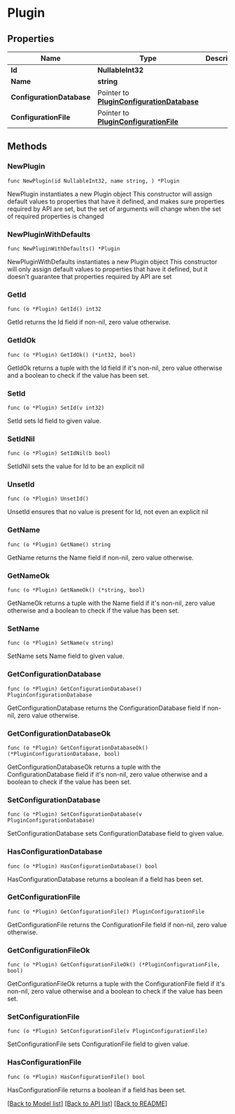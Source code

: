 # Plugin

## Properties

Name | Type | Description | Notes
------------ | ------------- | ------------- | -------------
**Id** | **NullableInt32** |  | 
**Name** | **string** |  | 
**ConfigurationDatabase** | Pointer to [**PluginConfigurationDatabase**](PluginConfigurationDatabase.md) |  | [optional] 
**ConfigurationFile** | Pointer to [**PluginConfigurationFile**](PluginConfigurationFile.md) |  | [optional] 

## Methods

### NewPlugin

`func NewPlugin(id NullableInt32, name string, ) *Plugin`

NewPlugin instantiates a new Plugin object
This constructor will assign default values to properties that have it defined,
and makes sure properties required by API are set, but the set of arguments
will change when the set of required properties is changed

### NewPluginWithDefaults

`func NewPluginWithDefaults() *Plugin`

NewPluginWithDefaults instantiates a new Plugin object
This constructor will only assign default values to properties that have it defined,
but it doesn't guarantee that properties required by API are set

### GetId

`func (o *Plugin) GetId() int32`

GetId returns the Id field if non-nil, zero value otherwise.

### GetIdOk

`func (o *Plugin) GetIdOk() (*int32, bool)`

GetIdOk returns a tuple with the Id field if it's non-nil, zero value otherwise
and a boolean to check if the value has been set.

### SetId

`func (o *Plugin) SetId(v int32)`

SetId sets Id field to given value.


### SetIdNil

`func (o *Plugin) SetIdNil(b bool)`

 SetIdNil sets the value for Id to be an explicit nil

### UnsetId
`func (o *Plugin) UnsetId()`

UnsetId ensures that no value is present for Id, not even an explicit nil
### GetName

`func (o *Plugin) GetName() string`

GetName returns the Name field if non-nil, zero value otherwise.

### GetNameOk

`func (o *Plugin) GetNameOk() (*string, bool)`

GetNameOk returns a tuple with the Name field if it's non-nil, zero value otherwise
and a boolean to check if the value has been set.

### SetName

`func (o *Plugin) SetName(v string)`

SetName sets Name field to given value.


### GetConfigurationDatabase

`func (o *Plugin) GetConfigurationDatabase() PluginConfigurationDatabase`

GetConfigurationDatabase returns the ConfigurationDatabase field if non-nil, zero value otherwise.

### GetConfigurationDatabaseOk

`func (o *Plugin) GetConfigurationDatabaseOk() (*PluginConfigurationDatabase, bool)`

GetConfigurationDatabaseOk returns a tuple with the ConfigurationDatabase field if it's non-nil, zero value otherwise
and a boolean to check if the value has been set.

### SetConfigurationDatabase

`func (o *Plugin) SetConfigurationDatabase(v PluginConfigurationDatabase)`

SetConfigurationDatabase sets ConfigurationDatabase field to given value.

### HasConfigurationDatabase

`func (o *Plugin) HasConfigurationDatabase() bool`

HasConfigurationDatabase returns a boolean if a field has been set.

### GetConfigurationFile

`func (o *Plugin) GetConfigurationFile() PluginConfigurationFile`

GetConfigurationFile returns the ConfigurationFile field if non-nil, zero value otherwise.

### GetConfigurationFileOk

`func (o *Plugin) GetConfigurationFileOk() (*PluginConfigurationFile, bool)`

GetConfigurationFileOk returns a tuple with the ConfigurationFile field if it's non-nil, zero value otherwise
and a boolean to check if the value has been set.

### SetConfigurationFile

`func (o *Plugin) SetConfigurationFile(v PluginConfigurationFile)`

SetConfigurationFile sets ConfigurationFile field to given value.

### HasConfigurationFile

`func (o *Plugin) HasConfigurationFile() bool`

HasConfigurationFile returns a boolean if a field has been set.


[[Back to Model list]](../README.md#documentation-for-models) [[Back to API list]](../README.md#documentation-for-api-endpoints) [[Back to README]](../README.md)


